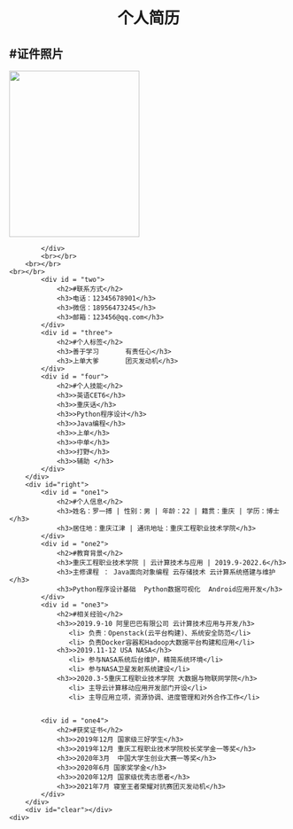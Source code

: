 <!DOCTYPE html>
<html lang = "en">
<head>
    <meta charset="utf-8">
    <meta http-equiv="X-UA-Compatible" content="IE=edge">
    <meta name="viewport" content="width, initial-scale=1.0">
    <title>页面布局</title>
    <link rel="stylesheet" href="index.css">   
</head>
<body >
    <div id = container> 
        <div id="top"><center><h1>个人简历</h1></center></div>
        <div id="left">
            <div id = "one" >
               <h2>#证件照片</h2>
               <img src="https://gimg2.baidu.com/image_search/src=http%3A%2F%2Fimg3.doubanio.com%2Fview%2Fgroup_topic%2Fl%2Fpublic%2Fp154102766.jpg&refer=http%3A%2F%2Fimg3.doubanio.com&app=2002&size=f9999,10000&q=a80&n=0&g=0n&fmt=jpeg?sec=1636527378&t=04a15da46ace5f0241a741895aa714e9"  width="235" height="300">
                          
            </div>
            <br></br>
        <br></br>
    <br></br>
            <div id = "two">
                <h2>#联系方式</h2> 
                <h3>电话：12345678901</h3>
                <h3>微信：18956473245</h3>
                <h3>邮箱：123456@qq.com</h3>
            </div>
            <div id = "three">
                <h2>#个人标签</h2>
                <h3>善于学习　　　　有责任心</h3>
                <h3>上单大爹　　　　团灭发动机</h3>
            </div>
            <div id = "four">
                <h2>#个人技能</h2>
                <h3>>英语CET6</h3>
                <h3>>重庆话</h3>
                <h3>>Python程序设计</h3>
                <h3>>Java编程</h3>
                <h3>>上单</h3>
                <h3>>中单</h3>
                <h3>>打野</h3>              
                <h3>>辅助 </h3>
            </div>
        </div>
        <div id="right">
            <div id = "one1">
                <h2>#个人信息</h2>
                <h3>姓名：罗一搏 | 性别：男 | 年龄：22 | 籍贯：重庆 | 学历：博士</h3>
                <h3>居住地：重庆江津 | 通讯地址：重庆工程职业技术学院</h3>
            </div>
            <div id = "one2">
                <h2>#教育背景</h2>
                <h3>重庆工程职业技术学院 | 云计算技术与应用 | 2019.9-2022.6</h3>
                <h3>主修课程 ： Java面向对象编程 云存储技术 云计算系统搭建与维护 </h3>
                <h3>Python程序设计基础  Python数据可视化  Android应用开发</h3>
            </div>
            <div id = "one3">
                <h2>#相关经验</h2>
                <h3>>2019.9-10 阿里巴巴有限公司 云计算技术应用与开发/h3>
                   <li> 负责：Openstack(云平台构建)、系统安全防范</li> 
                   <li> 负责Docker容器和Hadoop大数据平台构建和应用</li>
                <h3>>2019.11-12 USA NASA</h3>
                   <li> 参与NASA系统后台维护，精简系统环境</li> 
                   <li> 参与NASA卫星发射系统建设</li> 
                <h3>>2020.3-5重庆工程职业技术学院 大数据与物联网学院</h3>
                   <li> 主导云计算移动应用开发部门开设</li> 
                   <li> 主导应用立项，资源协调、进度管理和对外合作工作</li>
                
            
            <div id = "one4">
                <h2>#获奖证书</h2>
                <h3>>2019年12月 国家级三好学生</h3>
                <h3>>2019年12月 重庆工程职业技术学院校长奖学金一等奖</h3>
                <h3>>2020年3月  中国大学生创业大赛一等奖</h3>
                <h3>>2020年6月 国家奖学金</h3>
                <h3>>2020年12月 国家级优秀志愿者</h3>
                <h3>>2021年7月 寝室王者荣耀对抗赛团灭发动机</h3>
            </div>
        </div>
        <div id="clear"></div>
    <div>  
</body>
<html>


